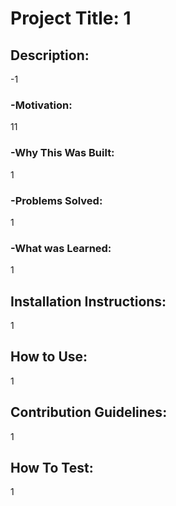 # Project Title: 1

## Description: 
 -1

### -Motivation: 
11
### -Why This Was Built: 
1
### -Problems Solved: 
1
### -What was Learned: 
1

## Installation Instructions: 
1

## How to Use: 
 1

## Contribution Guidelines: 
 1

## How To Test: 
 1